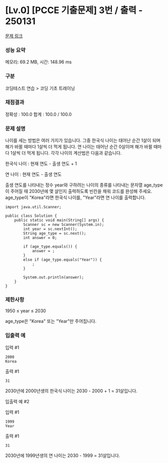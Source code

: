 # [Lv.0] [PCCE 기출문제] 3번 / 출력 - 250131

[문제 링크](https://school.programmers.co.kr/learn/courses/30/lessons/250131) 

### 성능 요약

메모리: 69.2 MB, 시간: 148.96 ms

### 구분

코딩테스트 연습 > 코딩 기초 트레이닝

### 채점결과

정확성 : 100.0
합계 : 100.0 / 100.0

### 문제 설명

<p>나이를 세는 방법은 여러 가지가 있습니다. 그중 한국식 나이는 태어난 순간 1살이 되며 해가 바뀔 때마다 1살씩 더 먹게 됩니다. 연 나이는 태어난 순간 0살이며 해가 바뀔 때마다 1살씩 더 먹게 됩니다. 각각 나이의 계산법은 다음과 같습니다.</p>

<p>한국식 나이 : 현재 연도 - 출생 연도 + 1</p>
<p>연 나이 : 현재 연도 - 출생 연도</p>

<p>출생 연도를 나타내는 정수 year와 구하려는 나이의 종류를 나타내는 문자열 age_type이 주어질 때 2030년에 몇 살인지 출력하도록 빈칸을 채워 코드를 완성해 주세요. age_type이 "Korea"라면 한국식 나이를, "Year"라면 연 나이를 출력합니다.</p>

```
import java.util.Scanner;

public class Solution {
    public static void main(String[] args) {
        Scanner sc = new Scanner(System.in);
        int year = sc.nextInt();
        String age_type = sc.next();
        int answer = 0;

        if (age_type.equals()) {
            answer = ;
        }
        else if (age_type.equals("Year")) {            
            ;
        }

        System.out.println(answer);
    }
}
```

### 제한사항

1950 ≤ year ≤ 2030

age_type은 "Korea" 또는 "Year"만 주어집니다.

### 입출력 예 

입력 #1
```
2000
Korea
```

출력 #1
```
31
```

2030년에 2000년생의 한국식 나이는 2030 - 2000 + 1 = 31살입니다.

입출력 예 #2


입력 #1
```
1999
Year
```

출력 #1
```
31
```


2030년에 1999년생의 연 나이는 2030 - 1999 = 31살입니다.